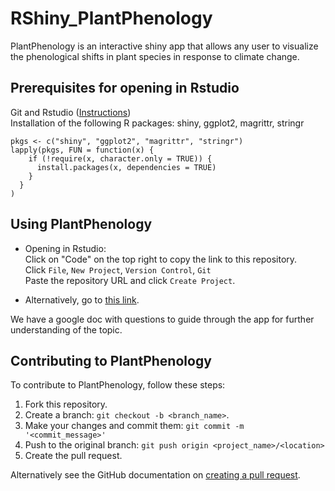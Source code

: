 # RShiny_PlantPhenology
PlantPhenology is an interactive shiny app that allows any user to visualize the phenological shifts in plant species in response to climate change.


## Prerequisites for opening in Rstudio
Git and Rstudio ([Instructions](https://resources.github.com/whitepapers/github-and-rstudio/))  
Installation of the following R packages:
shiny, ggplot2, magrittr, stringr

```
pkgs <- c("shiny", "ggplot2", "magrittr", "stringr")
lapply(pkgs, FUN = function(x) {
    if (!require(x, character.only = TRUE)) {
      install.packages(x, dependencies = TRUE)
    }
  }
)
```

## Using PlantPhenology
* Opening in Rstudio:  
Click on "Code" on the top right to copy the link to this repository.  
Click ```File```, ```New Project```, ```Version Control```, ```Git```  
Paste the repository URL and click ```Create Project```.

* Alternatively, go to [this link](https://huckley.shinyapps.io/PlantPhenology/).

We have a google doc with questions to guide through the app for further understanding of the topic.

## Contributing to PlantPhenology
<!--- If your README is long or you have some specific process or steps you want contributors to follow, consider creating a separate CONTRIBUTING.md file--->
To contribute to PlantPhenology, follow these steps:

1. Fork this repository.
2. Create a branch: `git checkout -b <branch_name>`.
3. Make your changes and commit them: `git commit -m '<commit_message>'`
4. Push to the original branch: `git push origin <project_name>/<location>`
5. Create the pull request.

Alternatively see the GitHub documentation on [creating a pull request](https://help.github.com/en/github/collaborating-with-issues-and-pull-requests/creating-a-pull-request).
